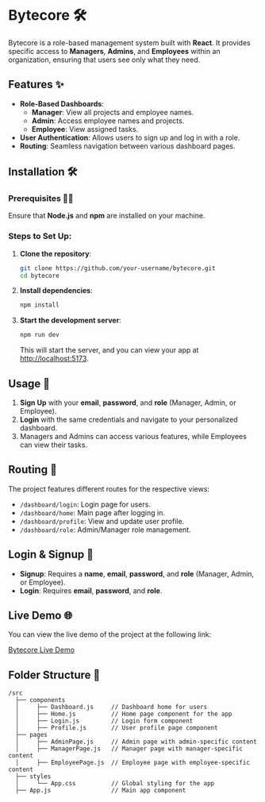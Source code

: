 # Bytecore 🛠️

Bytecore is a role-based management system built with **React**. It provides specific access to **Managers**, **Admins**, and **Employees** within an organization, ensuring that users see only what they need.

## Features ✨

- **Role-Based Dashboards**:
  - **Manager**: View all projects and employee names.
  - **Admin**: Access employee names and projects.
  - **Employee**: View assigned tasks.
- **User Authentication**: Allows users to sign up and log in with a role.
- **Routing**: Seamless navigation between various dashboard pages.

## Installation 🛠️

### Prerequisites 🧑‍💻

Ensure that **Node.js** and **npm** are installed on your machine.

### Steps to Set Up:

1. **Clone the repository**:

    ```bash
    git clone https://github.com/your-username/bytecore.git
    cd bytecore
    ```

2. **Install dependencies**:

    ```bash
    npm install
    ```

3. **Start the development server**:

    ```bash
    npm run dev
    ```

    This will start the server, and you can view your app at [http://localhost:5173](http://localhost:5173).

## Usage 🔧

1. **Sign Up** with your **email**, **password**, and **role** (Manager, Admin, or Employee).
2. **Login** with the same credentials and navigate to your personalized dashboard.
3. Managers and Admins can access various features, while Employees can view their tasks.

## Routing 📍

The project features different routes for the respective views:

- `/dashboard/login`: Login page for users.
- `/dashboard/home`: Main page after logging in.
- `/dashboard/profile`: View and update user profile.
- `/dashboard/role`: Admin/Manager role management.

## Login & Signup 🔑

- **Signup**: Requires a **name**, **email**, **password**, and **role** (Manager, Admin, or Employee).
- **Login**: Requires **email**, **password**, and **role**.

## Live Demo 🌐

You can view the live demo of the project at the following link:

[Bytecore Live Demo](https://ramana-bytecore-a46e15.netlify.app/)

## Folder Structure 📂

```plaintext
/src
  ├── components
  │     ├── Dashboard.js     // Dashboard home for users
  │     ├── Home.js          // Home page component for the app
  │     ├── Login.js         // Login form component
  │     ├── Profile.js       // User profile page component
  ├── pages
  │     ├── AdminPage.js     // Admin page with admin-specific content
  │     ├── ManagerPage.js   // Manager page with manager-specific content
  │     ├── EmployeePage.js  // Employee page with employee-specific content
  ├── styles
  │     └── App.css          // Global styling for the app
  ├── App.js                 // Main app component




